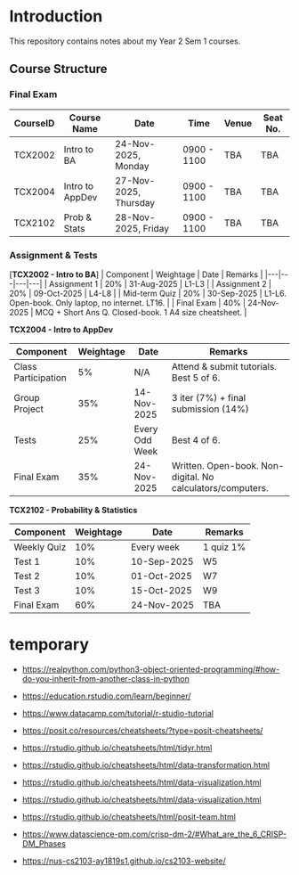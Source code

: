 # Introduction

This repository contains notes about my Year 2 Sem 1 courses.

## Course Structure
### Final Exam
| CourseID | Course Name | Date | Time | Venue | Seat No. |
| ------------- | ------------- | ------------- | ------------- | ------------- | ------------- |
| TCX2002 | Intro to BA | 24-Nov-2025, Monday | 0900 - 1100 | TBA | TBA |
| TCX2004 | Intro to AppDev | 27-Nov-2025, Thursday | 0900 - 1100 | TBA | TBA | 
| TCX2102 | Prob & Stats | 28-Nov-2025, Friday | 0900 - 1100 | TBA | TBA |

### Assignment & Tests
[**TCX2002 - Intro to BA**]
| Component | Weightage | Date | Remarks |
|---|---|---|---|
| Assignment 1 | 20% | 31-Aug-2025 | L1-L3 |
| Assignment 2 | 20% | 09-Oct-2025 | L4-L8 |
| Mid-term Quiz | 20% | 30-Sep-2025 | L1-L6. Open-book. Only laptop, no internet. LT16. |
| Final Exam | 40% | 24-Nov-2025 | MCQ + Short Ans Q. Closed-book. 1 A4 size cheatsheet. |

**TCX2004 - Intro to AppDev**  

| Component | Weightage | Date | Remarks |
|---|---|---|---|
| Class Participation | 5% | N/A | Attend & submit tutorials. Best 5 of 6. |
| Group Project | 35% | 14-Nov-2025 | 3 iter (7%) + final submission (14%) |
| Tests | 25% | Every Odd Week | Best 4 of 6. |
| Final Exam | 35% | 24-Nov-2025 | Written. Open-book. Non-digital. No calculators/computers. |

**TCX2102 - Probability & Statistics**

| Component | Weightage | Date | Remarks |
|---|---|---|---|
| Weekly Quiz | 10% | Every week | 1 quiz 1% |
| Test 1 | 10% | 10-Sep-2025 | W5 |
| Test 2 | 10% | 01-Oct-2025 | W7 |
| Test 3 | 10% | 15-Oct-2025 | W9 |
| Final Exam | 60% | 24-Nov-2025 | TBA |

# temporary
- https://realpython.com/python3-object-oriented-programming/#how-do-you-inherit-from-another-class-in-python
- https://education.rstudio.com/learn/beginner/
- https://www.datacamp.com/tutorial/r-studio-tutorial
- https://posit.co/resources/cheatsheets/?type=posit-cheatsheets/
- https://rstudio.github.io/cheatsheets/html/tidyr.html
- https://rstudio.github.io/cheatsheets/html/data-transformation.html
- https://rstudio.github.io/cheatsheets/html/data-visualization.html
- https://rstudio.github.io/cheatsheets/html/data-visualization.html
- https://rstudio.github.io/cheatsheets/html/posit-team.html

- https://www.datascience-pm.com/crisp-dm-2/#What_are_the_6_CRISP-DM_Phases

- https://nus-cs2103-ay1819s1.github.io/cs2103-website/
